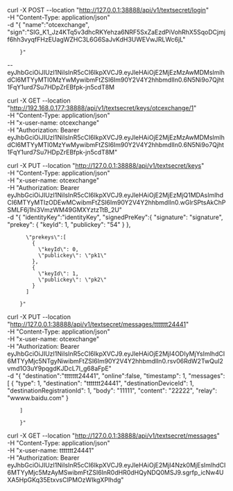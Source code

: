 curl -X POST --location "http://127.0.0.1:38888/api/v1/textsecret/login" \
    -H "Content-Type: application/json" \
    -d "{
        \"name\":\"otcexchange\",
        \"sign\":\"SIG_K1_Jz4KTq5v3dhcRKYehza6NRF5SxZaEzdPiVohRhX5SqoDCjmjf6hh3vyqfFHzEUagWZHC3L6G6SaJvKdH3UWEVwJRLWc6jL\"

        }"


-- eyJhbGciOiJIUzI1NiIsInR5cCI6IkpXVCJ9.eyJleHAiOjE2MjEzMzAwMDMsImlhdCI6MTYyMTI0MzYwMywibmFtZSI6Im90Y2V4Y2hhbmdlIn0.6N5Ni9o7Qjht1FqY1urd7Su7HDpZrEBfpk-jn5cdT8M



curl -X GET --location "http://192.168.0.177:38888/api/v1/textsecret/keys/otcexchange/1" \
    -H "Content-Type: application/json" \
    -H "x-user-name: otcexchange" \
    -H "Authorization: Bearer eyJhbGciOiJIUzI1NiIsInR5cCI6IkpXVCJ9.eyJleHAiOjE2MjEzMzAwMDMsImlhdCI6MTYyMTI0MzYwMywibmFtZSI6Im90Y2V4Y2hhbmdlIn0.6N5Ni9o7Qjht1FqY1urd7Su7HDpZrEBfpk-jn5cdT8M"




curl -X PUT --location "http://127.0.0.1:38888/api/v1/textsecret/keys" \
    -H "Content-Type: application/json" \
    -H "x-user-name: otcexchange" \
    -H "Authorization: Bearer eyJhbGciOiJIUzI1NiIsInR5cCI6IkpXVCJ9.eyJleHAiOjE2MjEzMjQ1MDAsImlhdCI6MTYyMTIzODEwMCwibmFtZSI6Im90Y2V4Y2hhbmdlIn0.wGlrSPtsAkChPSMLF6j1hi3VmzWM49GMXYztzTtB_2U" \
    -d "{
          \"identityKey\":\"identityKey\",
          \"signedPreKey\":{
              \"signature\": \"signature\",
              \"prekey\": {
                \"keyId\": 1,
                \"publickey\": \"54\"
              }
            },

          \"prekeys\":[
            {
              \"keyId\": 0,
              \"publickey\": \"pk1\"
            },
            {
              \"keyId\": 1,
              \"publickey\": \"pk2\"
            }
          ]

        }"



curl -X PUT --location "http://127.0.0.1:38888/api/v1/textsecret/messages/ttttttt24441" \
    -H "Content-Type: application/json" \
    -H "x-user-name: otcexchange" \
    -H "Authorization: Bearer eyJhbGciOiJIUzI1NiIsInR5cCI6IkpXVCJ9.eyJleHAiOjE2MjI4ODIyMjYsImlhdCI6MTYyMjc5NTgyNiwibmFtZSI6Im90Y2V4Y2hhbmdlIn0.rsv06RdW2TwQuI2vmd1O3uY9pqgdKJDcL7I_g68aFpE" \
    -d "{
        \"destination\":\"ttttttt24441\",
        \"online\":false,
        \"timestamp\": 1,
        \"messages\": [
           {
            \"type\": 1,
            \"destination\": \"ttttttt24441\",
            \"destinationDeviceId\": 1,
            \"destinationRegistrationId\": 1,
            \"body\": \"11111\",
            \"content\": \"22222\",
            \"relay\": \"wwww.baidu.com\"
          }

        ]

        }"



curl -X GET --location "http://127.0.0.1:38888/api/v1/textsecret/messages" \
    -H "Content-Type: application/json" \
    -H "x-user-name: ttttttt24441" \
    -H "Authorization: Bearer eyJhbGciOiJIUzI1NiIsInR5cCI6IkpXVCJ9.eyJleHAiOjE2MjI4Nzk0MjEsImlhdCI6MTYyMjc5MzAyMSwibmFtZSI6InR0dHR0dHQyNDQ0MSJ9.sgrfp_icNw4UXA5HpGKq35EtxvsClPMOzWIkgXPIhdg"